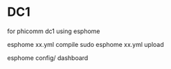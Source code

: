 # DC1
for phicomm dc1 using esphome





esphome xx.yml compile
sudo esphome xx.yml upload 

esphome config/ dashboard